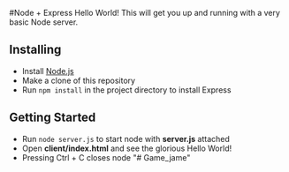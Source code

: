 #Node + Express Hello World!
This will get you up and running with a very basic Node server.

## Installing
 * Install [Node.js](http://nodejs.org)
 * Make a clone of this repository 
 * Run `npm install` in the project directory to install Express
 
## Getting Started
 * Run `node server.js` to start node with **server.js** attached
 * Open **client/index.html** and see the glorious Hello World!
 * Pressing Ctrl + C closes node "# Game_jame" 
